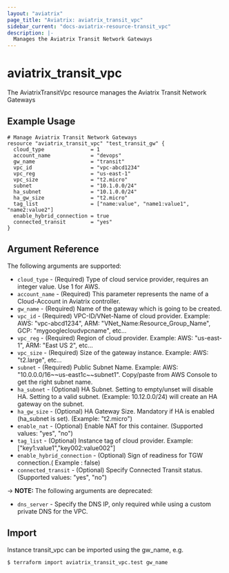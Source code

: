 ```yaml
---
layout: "aviatrix"
page_title: "Aviatrix: aviatrix_transit_vpc"
sidebar_current: "docs-aviatrix-resource-transit_vpc"
description: |-
  Manages the Aviatrix Transit Network Gateways
---
```


# aviatrix_transit_vpc

The AviatrixTransitVpc resource manages the Aviatrix Transit Network Gateways

## Example Usage

```hcl
# Manage Aviatrix Transit Network Gateways
resource "aviatrix_transit_vpc" "test_transit_gw" {
  cloud_type               = 1
  account_name             = "devops"
  gw_name                  = "transit"
  vpc_id                   = "vpc-abcd1234"
  vpc_reg                  = "us-east-1"
  vpc_size                 = "t2.micro"
  subnet                   = "10.1.0.0/24"
  ha_subnet                = "10.1.0.0/24"
  ha_gw_size               = "t2.micro"
  tag_list                 = ["name:value", "name1:value1", "name2:value2"]
  enable_hybrid_connection = true
  connected_transit        = "yes"
}
```

## Argument Reference

The following arguments are supported:

* `cloud_type` - (Required) Type of cloud service provider, requires an integer value. Use 1 for AWS.
* `account_name` - (Required) This parameter represents the name of a Cloud-Account in Aviatrix controller.
* `gw_name` - (Required) Name of the gateway which is going to be created.
* `vpc_id` - (Required) VPC-ID/VNet-Name of cloud provider.  Example: AWS: "vpc-abcd1234", ARM: "VNet_Name:Resource_Group_Name", GCP: "mygooglecloudvpcname", etc...
* `vpc_reg` - (Required) Region of cloud provider. Example: AWS: "us-east-1", ARM: "East US 2", etc...
* `vpc_size` - (Required) Size of the gateway instance.  Example: AWS: "t2.large", etc...
* `subnet` - (Required) Public Subnet Name.  Example: AWS: "10.0.0.0/16\~\~us-east1c\~\~subnet1". Copy/paste from AWS Console to get the right subnet name.
* `ha_subnet` - (Optional) HA Subnet. Setting to empty/unset will disable HA. Setting to a valid subnet. (Example: 10.12.0.0/24) will create an HA gateway on the subnet.
* `ha_gw_size` - (Optional) HA Gateway Size. Mandatory if HA is enabled (ha_subnet is set). (Example: "t2.micro")
* `enable_nat` - (Optional) Enable NAT for this container. (Supported values: "yes", "no")
* `tag_list` - (Optional) Instance tag of cloud provider. Example: ["key1:value1","key002:value002"]
* `enable_hybrid_connection` - (Optional) Sign of readiness for TGW connection.( Example : false)
* `connected_transit` - (Optional) Specify Connected Transit status. (Supported values: "yes", "no")

-> **NOTE:** The following arguments are deprecated:

* `dns_server` - Specify the DNS IP, only required while using a custom private DNS for the VPC.

## Import

Instance transit_vpc can be imported using the gw_name, e.g.

```
$ terraform import aviatrix_transit_vpc.test gw_name
```